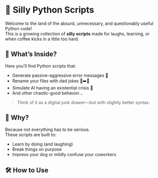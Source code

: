 # 🐍 Silly Python Scripts

Welcome to the land of the absurd, unnecessary, and questionably useful Python code!  
This is a growing collection of **silly scripts** made for laughs, learning, or when coffee kicks in a little too hard.

## 🤹 What’s Inside?

Here you'll find Python scripts that:

- Generate passive-aggressive error messages 😤
- Rename your files with dad jokes 📁➡️🤣
- Simulate AI having an existential crisis 🤖
- And other chaotic-good behavior...

> Think of it as a digital junk drawer—but with slightly better syntax.

## 🧪 Why?

Because not everything has to be serious.  
These scripts are built to:
- Learn by doing (and laughing)
- Break things on purpose
- Impress your dog or mildly confuse your coworkers

## 🛠️ How to Use
